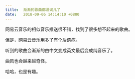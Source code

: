 ```yaml
---
title:  渐渐的歌曲都没词儿了
date:   2018-09-06 14:14:10 +0800
---
```


网易云音乐的相似音乐推送很不错，找到了很多想不起来的歌曲。

但是，网易云音乐用多了有个后遗症。

听到的歌曲会渐渐的由中文变成英文最后变成纯音乐了。

曲风也会越来越奇怪。

哈哈，也是有趣。

<!--213-->

